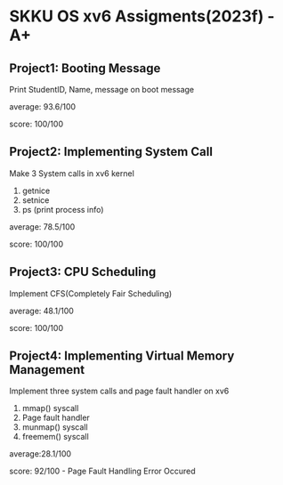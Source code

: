 # SKKU OS xv6 Assigments(2023f) - A+
## Project1: Booting Message
Print StudentID, Name, message on boot message

average: 93.6/100

score: 100/100
## Project2: Implementing System Call
Make 3 System calls in xv6 kernel
1. getnice
2. setnice
3. ps (print process info)
   
average: 78.5/100

score: 100/100
## Project3: CPU Scheduling
Implement CFS(Completely Fair Scheduling)

average: 48.1/100

score: 100/100
## Project4: Implementing Virtual Memory Management
Implement three system calls and page fault handler on xv6
1. mmap() syscall
2. Page fault handler
3. munmap() syscall
4. freemem() syscall
   
average:28.1/100

score: 92/100 - Page Fault Handling Error Occured
